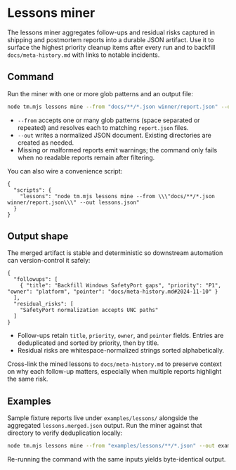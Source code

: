 # Lessons miner

The lessons miner aggregates follow-ups and residual risks captured in shipping and
postmortem reports into a durable JSON artifact. Use it to surface the highest
priority cleanup items after every run and to backfill `docs/meta-history.md`
with links to notable incidents.

## Command

Run the miner with one or more glob patterns and an output file:

```bash
node tm.mjs lessons mine --from "docs/**/*.json winner/report.json" --out lessons.json
```

- `--from` accepts one or many glob patterns (space separated or repeated) and
  resolves each to matching `report.json` files.
- `--out` writes a normalized JSON document. Existing directories are created as
  needed.
- Missing or malformed reports emit warnings; the command only fails when no
  readable reports remain after filtering.

You can also wire a convenience script:

```jsonc
{
  "scripts": {
    "lessons": "node tm.mjs lessons mine --from \\\"docs/**/*.json winner/report.json\\\" --out lessons.json"
  }
}
```

## Output shape

The merged artifact is stable and deterministic so downstream automation can
version-control it safely:

```jsonc
{
  "followups": [
    { "title": "Backfill Windows SafetyPort gaps", "priority": "P1", "owner": "platform", "pointer": "docs/meta-history.md#2024-11-10" }
  ],
  "residual_risks": [
    "SafetyPort normalization accepts UNC paths"
  ]
}
```

- Follow-ups retain `title`, `priority`, `owner`, and `pointer` fields. Entries
  are deduplicated and sorted by priority, then by title.
- Residual risks are whitespace-normalized strings sorted alphabetically.

Cross-link the mined lessons to `docs/meta-history.md` to preserve context on
why each follow-up matters, especially when multiple reports highlight the same
risk.

## Examples

Sample fixture reports live under `examples/lessons/` alongside the aggregated
`lessons.merged.json` output. Run the miner against that directory to verify
deduplication locally:

```bash
node tm.mjs lessons mine --from "examples/lessons/**/*.json" --out examples/lessons/lessons.merged.json
```

Re-running the command with the same inputs yields byte-identical output.
